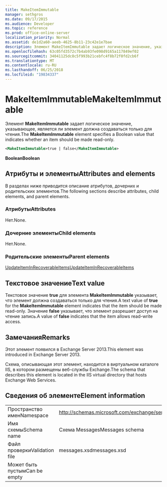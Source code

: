 ```yaml
---
title: MakeItemImmutable
manager: sethgros
ms.date: 09/17/2015
ms.audience: Developer
ms.topic: reference
ms.prod: office-online-server
localization_priority: Normal
ms.assetid: de1d2a60-aeeb-4625-8b11-23c42e1e7bae
description: Элемент MakeItemImmutable задает логическое значение, указывающее, является ли элемент должна создаваться только для чтения.
ms.openlocfilehash: 63c05fd3572c7b4ab93fe098d9165a117849ef02
ms.sourcegitcommit: 34041125dc8c5f993b21cebfc4f8b72f0fd2cb6f
ms.translationtype: MT
ms.contentlocale: ru-RU
ms.lasthandoff: 06/25/2018
ms.locfileid: "19834337"
---
```

# <a name="makeitemimmutable"></a><span data-ttu-id="124c6-103">MakeItemImmutable</span><span class="sxs-lookup"><span data-stu-id="124c6-103">MakeItemImmutable</span></span>

<span data-ttu-id="124c6-104">Элемент **MakeItemImmutable** задает логическое значение, указывающее, является ли элемент должна создаваться только для чтения.</span><span class="sxs-lookup"><span data-stu-id="124c6-104">The **MakeItemImmutable** element specifies a Boolean value that indicates whether an item should be made read-only.</span></span> 
  
```XML
<MakeItemImmutable>true | false</MakeItemImmutable>
```

 <span data-ttu-id="124c6-105">**Boolean**</span><span class="sxs-lookup"><span data-stu-id="124c6-105">**Boolean**</span></span>
## <a name="attributes-and-elements"></a><span data-ttu-id="124c6-106">Атрибуты и элементы</span><span class="sxs-lookup"><span data-stu-id="124c6-106">Attributes and elements</span></span>

<span data-ttu-id="124c6-107">В разделах ниже приводится описание атрибутов, дочерних и родительских элементов.</span><span class="sxs-lookup"><span data-stu-id="124c6-107">The following sections describe attributes, child elements, and parent elements.</span></span>
  
### <a name="attributes"></a><span data-ttu-id="124c6-108">Атрибуты</span><span class="sxs-lookup"><span data-stu-id="124c6-108">Attributes</span></span>

<span data-ttu-id="124c6-109">Нет.</span><span class="sxs-lookup"><span data-stu-id="124c6-109">None.</span></span>
  
### <a name="child-elements"></a><span data-ttu-id="124c6-110">Дочерние элементы</span><span class="sxs-lookup"><span data-stu-id="124c6-110">Child elements</span></span>

<span data-ttu-id="124c6-111">Нет.</span><span class="sxs-lookup"><span data-stu-id="124c6-111">None.</span></span>
  
### <a name="parent-elements"></a><span data-ttu-id="124c6-112">Родительские элементы</span><span class="sxs-lookup"><span data-stu-id="124c6-112">Parent elements</span></span>

[<span data-ttu-id="124c6-113">UpdateItemInRecoverableItems</span><span class="sxs-lookup"><span data-stu-id="124c6-113">UpdateItemInRecoverableItems</span></span>](updateiteminrecoverableitems.md)
  
## <a name="text-value"></a><span data-ttu-id="124c6-114">Текстовое значение</span><span class="sxs-lookup"><span data-stu-id="124c6-114">Text value</span></span>

<span data-ttu-id="124c6-115">Текстовое значение **true** для элемента **MakeItemImmutable** указывает, что элемент должна создаваться только для чтения.</span><span class="sxs-lookup"><span data-stu-id="124c6-115">A text value of **true** for the **MakeItemImmutable** element indicates that the item should be made read-only.</span></span> <span data-ttu-id="124c6-116">Значение **false** указывает, что элемент разрешает доступ на чтение запись.</span><span class="sxs-lookup"><span data-stu-id="124c6-116">A value of **false** indicates that the item allows read-write access.</span></span> 
  
## <a name="remarks"></a><span data-ttu-id="124c6-117">Замечания</span><span class="sxs-lookup"><span data-stu-id="124c6-117">Remarks</span></span>

<span data-ttu-id="124c6-118">Этот элемент появился в Exchange Server 2013.</span><span class="sxs-lookup"><span data-stu-id="124c6-118">This element was introduced in Exchange Server 2013.</span></span>
  
<span data-ttu-id="124c6-119">Схема, описывающая этот элемент, находится в виртуальном каталоге IIS, в котором размещены веб-службы Exchange.</span><span class="sxs-lookup"><span data-stu-id="124c6-119">The schema that describes this element is located in the IIS virtual directory that hosts Exchange Web Services.</span></span>
  
## <a name="element-information"></a><span data-ttu-id="124c6-120">Сведения об элементе</span><span class="sxs-lookup"><span data-stu-id="124c6-120">Element information</span></span>

|||
|:-----|:-----|
|<span data-ttu-id="124c6-121">Пространство имен</span><span class="sxs-lookup"><span data-stu-id="124c6-121">Namespace</span></span>  <br/> |http://schemas.microsoft.com/exchange/services/2006/messages  <br/> |
|<span data-ttu-id="124c6-122">Имя схемы</span><span class="sxs-lookup"><span data-stu-id="124c6-122">Schema name</span></span>  <br/> |<span data-ttu-id="124c6-123">Схема Messages</span><span class="sxs-lookup"><span data-stu-id="124c6-123">Messages schema</span></span>  <br/> |
|<span data-ttu-id="124c6-124">Файл проверки</span><span class="sxs-lookup"><span data-stu-id="124c6-124">Validation file</span></span>  <br/> |<span data-ttu-id="124c6-125">messages.xsd</span><span class="sxs-lookup"><span data-stu-id="124c6-125">messages.xsd</span></span>  <br/> |
|<span data-ttu-id="124c6-126">Может быть пустым</span><span class="sxs-lookup"><span data-stu-id="124c6-126">Can be empty</span></span>  <br/> ||
   

